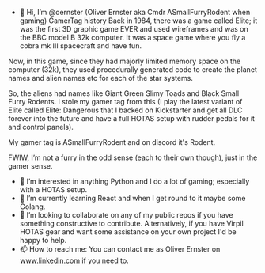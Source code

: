 - 👋 Hi, I’m @oernster (Oliver Ernster aka Cmdr ASmallFurryRodent when gaming)
GamerTag history
Back in 1984, there was a game called Elite; it was the first 3D graphic game EVER and used wireframes and was on the BBC model B 32k computer.  It was a space game where you fly a cobra mk III spacecraft and have fun.

Now, in this game, since they had majorly limited memory space on the computer (32k), they used procedurally generated code to create the planet names and alien names etc for each of the star systems.

So, the aliens had names like Giant Green Slimy Toads and Black Small Furry Rodents.  I stole my gamer tag from this (I play the latest variant of Elite called Elite: Dangerous that I backed on Kickstarter and get all DLC forever into the future and have a full HOTAS setup with rudder pedals for it and control panels).

My gamer tag is ASmallFurryRodent and on discord it's Rodent.

FWIW, I’m not a furry in the odd sense (each to their own though), just in the gamer sense.
- 👀 I’m interested in anything Python and I do a lot of gaming; especially with a HOTAS setup.
- 🌱 I’m currently learning React and when I get round to it maybe some Golang.
- 💞️ I’m looking to collaborate on any of my public repos if you have something constructive to contribute.
Alternatively, if you have Virpil HOTAS gear and want some assistance on your own project I'd be happy to help.
- 📫 How to reach me: You can contact me as Oliver Ernster on www.linkedin.com if you need to.

<!---
oernster/oernster is a ✨ special ✨ repository because its `README.md` (this file) appears on your GitHub profile.
You can click the Preview link to take a look at your changes.
--->
